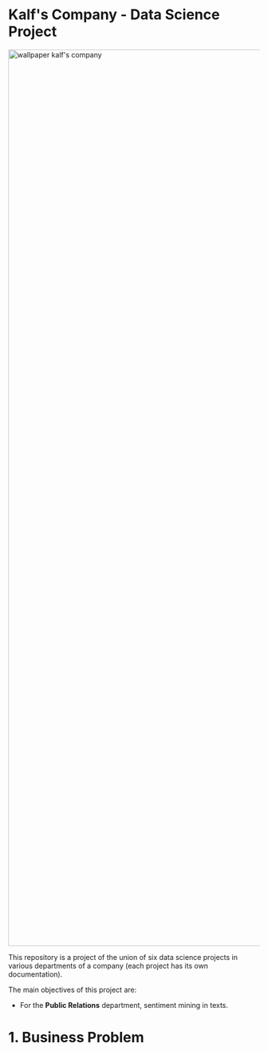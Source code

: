 # Kalf's Company - Data Science Project
 
<img width="1796" alt="wallpaper kalf's company" src="https://user-images.githubusercontent.com/97196457/161393958-37842e75-7106-433c-8f4f-b61707adaea1.png">

This repository is a project of the union of six data science projects in various departments of a company (each project has its own documentation).

The main objectives of this project are:
- For the **Public Relations** department, sentiment mining in texts.

# 1. Business Problem
